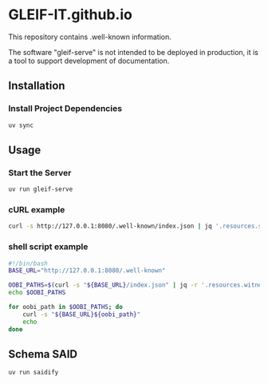# GLEIF-IT.github.io

This repository contains .well-known information.

The software "gleif-serve" is not intended to be deployed in production, it is a tool to support development of documentation.

## Installation

### Install Project Dependencies

```bash
uv sync
```

## Usage

### Start the Server

```bash
uv run gleif-serve

```

### cURL example

```bash
curl -s http://127.0.0.1:8080/.well-known/index.json | jq '.resources.schema.schemas | keys'
```

### shell script example

```bash
#!/bin/bash
BASE_URL="http://127.0.0.1:8080/.well-known"

OOBI_PATHS=$(curl -s "${BASE_URL}/index.json" | jq -r '.resources.witness.witnesses[].oobi')
echo $OOBI_PATHS

for oobi_path in $OOBI_PATHS; do
    curl -s "${BASE_URL}${oobi_path}"
    echo
done
```

## Schema SAID

```bash
uv run saidify
```
